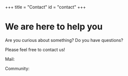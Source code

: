 +++
title = "Contact"
id = "contact"
+++

# We are here to help you

Are you curious about something? Do you have questions?

Please feel free to contact us!

Mail:

Community:
